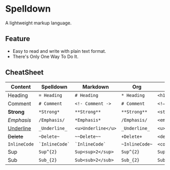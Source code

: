 # Spelldown
A lightweight markup language.

## Feature
- Easy to read and write with plain text format.
- There's Only One Way To Do It.

## CheatSheet

| Content          | Spelldown          | Markdown             | Org            | HTML                      |
|------------------|--------------------|----------------------|----------------|---------------------------|
| Heading          | `= Heading`        | `# Heading`          | `* Heading`    | `<h1>Heading</h1>`        |
| Comment          | `# Comment`        | `<!- Comment ->`     | `# Comment`    |	`<!– Comment –>`          |
| **Strong**       | `*Strong*`         | `**Strong**`         | `**Strong**`   | `<strong>Strong</strong>` |
| *Emphasis*       | `/Emphasis/`       | `*Emphasis*`         | `/Emphasis/`   | `<em>Emphasis</em>`       |
| <u>Underline</u> | `_Underline_`      | `<u>Underline</u>`   | `_Underline_`  | `<u>Underline</u>`        |
| ~~Delete~~       | `~Delete~`         | `~~Delete~~`         | `+Delete+`     | `<del>Delete</del>`       |
| `InlineCode`     | `` `InlineCode` `` | `` `InlineCode` ``   | `~InlineCode~` | `<code>InlineCode</code>` |
| Sup              | `Sup^{2}`          | `Sup<sup>2</sup>`    | `Sup^{2}`      | `Sup<sup>2</sup>`         |
| Sub              | `Sub_{2}`          | `Sub<sub>2</sub>`    | `Sub_{2}`      | `Sub<sub>2</sub>`         |

